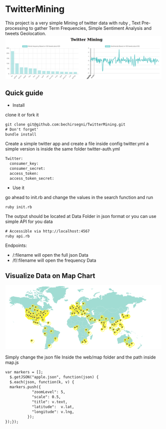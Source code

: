 # TwitterMining
This project is a very simple Mining of twitter data with ruby , Text Pre-processing to gather Term Frequencies, Simple Sentiment Analysis and tweets Geolocation.
![alt tag](./config/ios.png)

Quick guide
-----------
* Install

clone it or fork it

```
git clone git@github.com:bechirsegni/TwitterMining.git
# Don't forget'
bundle install
```

Create a simple twitter app and create a file inside config twitter.yml
a simple version is inside the same folder twitter-auth.yml

```
Twitter:
  consumer_key:
  consumer_secret:
  access_token:
  access_token_secret:
```

* Use it

go ahead to init.rb and change the values in the search function and run

```
ruby init.rb
```
The output should be located at Data Folder in json format or you can use simple API for you data

```
# Accessible via http://localhost:4567
ruby api.rb
```
Endpoints:
  - /:filename will open the full json Data
  - /f/:filename will open the frequency Data

  Visualize Data on Map Chart
  -----------
![alt tag](./config/map.png)

Simply change the json file Inside the web/map folder and the path inside map.js
```
var markers = [];
  $.getJSON("apple.json", function(json) {
  $.each(json, function(k, v) {
  markers.push({
            "zoomLevel": 5,
            "scale": 0.5,
            "title": v.text,
            "latitude":  v.lat,
            "longitude": v.lng,
          });
});});

```
